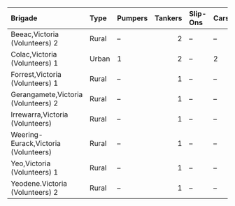 | Brigade                              | Type   | Pumpers   |   Tankers | Slip-Ons   | Cars   | Hazmat   |
|:-------------------------------------|:-------|:----------|----------:|:-----------|:-------|:---------|
| Beeac,Victoria (Volunteers) 2        | Rural  | –         |         2 | –          | –      | –        |
| Colac,Victoria (Volunteers) 1        | Urban  | 1         |         2 | –          | 2      | –        |
| Forrest,Victoria (Volunteers) 1      | Rural  | –         |         1 | –          | –      | –        |
| Gerangamete,Victoria (Volunteers) 2  | Rural  | –         |         1 | –          | –      | –        |
| Irrewarra,Victoria (Volunteers)      | Rural  | –         |         1 | –          | –      | –        |
| Weering-Eurack,Victoria (Volunteers) | Rural  | –         |         1 | –          | –      | –        |
| Yeo,Victoria (Volunteers) 1          | Rural  | –         |         1 | –          | –      | –        |
| Yeodene.Victoria (Volunteers) 2      | Rural  | –         |         1 | –          | –      | –        |
